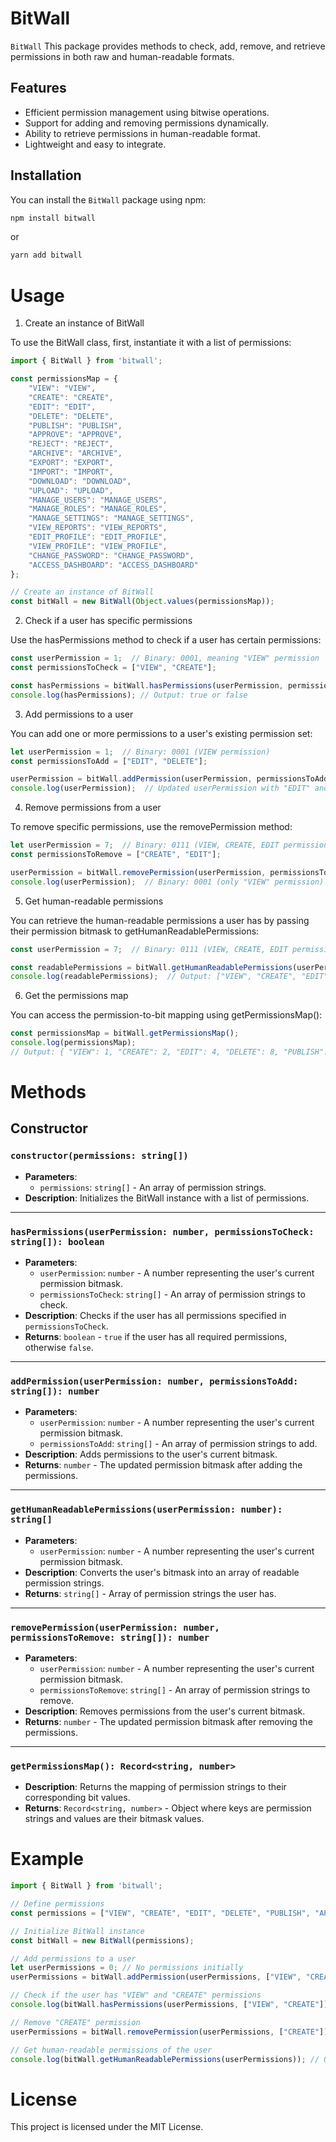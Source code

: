 # BitWall

`BitWall` This package provides methods to check, add, remove, and retrieve permissions in both raw and human-readable formats.

## Features
- Efficient permission management using bitwise operations.
- Support for adding and removing permissions dynamically.
- Ability to retrieve permissions in human-readable format.
- Lightweight and easy to integrate.

## Installation

You can install the `BitWall` package using npm:

```bash
npm install bitwall
```

or

```bash
yarn add bitwall
```

# Usage

1. Create an instance of BitWall

To use the BitWall class, first, instantiate it with a list of permissions:

```typescript
import { BitWall } from 'bitwall';

const permissionsMap = {
    "VIEW": "VIEW",
    "CREATE": "CREATE",
    "EDIT": "EDIT",
    "DELETE": "DELETE",
    "PUBLISH": "PUBLISH",
    "APPROVE": "APPROVE",
    "REJECT": "REJECT",
    "ARCHIVE": "ARCHIVE",
    "EXPORT": "EXPORT",
    "IMPORT": "IMPORT",
    "DOWNLOAD": "DOWNLOAD",
    "UPLOAD": "UPLOAD",
    "MANAGE_USERS": "MANAGE_USERS",
    "MANAGE_ROLES": "MANAGE_ROLES",
    "MANAGE_SETTINGS": "MANAGE_SETTINGS",
    "VIEW_REPORTS": "VIEW_REPORTS",
    "EDIT_PROFILE": "EDIT_PROFILE",
    "VIEW_PROFILE": "VIEW_PROFILE",
    "CHANGE_PASSWORD": "CHANGE_PASSWORD",
    "ACCESS_DASHBOARD": "ACCESS_DASHBOARD"
};

// Create an instance of BitWall
const bitWall = new BitWall(Object.values(permissionsMap));
```

2. Check if a user has specific permissions

Use the hasPermissions method to check if a user has certain permissions:

```javascript
const userPermission = 1;  // Binary: 0001, meaning "VIEW" permission
const permissionsToCheck = ["VIEW", "CREATE"];

const hasPermissions = bitWall.hasPermissions(userPermission, permissionsToCheck);
console.log(hasPermissions); // Output: true or false
```

3. Add permissions to a user

You can add one or more permissions to a user's existing permission set:

```javascript
let userPermission = 1;  // Binary: 0001 (VIEW permission)
const permissionsToAdd = ["EDIT", "DELETE"];

userPermission = bitWall.addPermission(userPermission, permissionsToAdd);
console.log(userPermission);  // Updated userPermission with "EDIT" and "DELETE" permissions
```

4. Remove permissions from a user

To remove specific permissions, use the removePermission method:

```javascript
let userPermission = 7;  // Binary: 0111 (VIEW, CREATE, EDIT permissions)
const permissionsToRemove = ["CREATE", "EDIT"];

userPermission = bitWall.removePermission(userPermission, permissionsToRemove);
console.log(userPermission);  // Binary: 0001 (only "VIEW" permission)
```

5. Get human-readable permissions

You can retrieve the human-readable permissions a user has by passing their permission bitmask to getHumanReadablePermissions:

```javascript
const userPermission = 7;  // Binary: 0111 (VIEW, CREATE, EDIT permissions)

const readablePermissions = bitWall.getHumanReadablePermissions(userPermission);
console.log(readablePermissions);  // Output: ["VIEW", "CREATE", "EDIT"]
```

6. Get the permissions map

You can access the permission-to-bit mapping using getPermissionsMap():

```javascript
const permissionsMap = bitWall.getPermissionsMap();
console.log(permissionsMap);
// Output: { "VIEW": 1, "CREATE": 2, "EDIT": 4, "DELETE": 8, "PUBLISH": 16, ... }
```

# Methods

## Constructor

### `constructor(permissions: string[])`

- **Parameters**:
    - `permissions`: `string[]` - An array of permission strings.
- **Description**: Initializes the BitWall instance with a list of permissions.

---

### `hasPermissions(userPermission: number, permissionsToCheck: string[]): boolean`

- **Parameters**:
    - `userPermission`: `number` - A number representing the user's current permission bitmask.
    - `permissionsToCheck`: `string[]` - An array of permission strings to check.
- **Description**: Checks if the user has all permissions specified in `permissionsToCheck`.
- **Returns**: `boolean` - `true` if the user has all required permissions, otherwise `false`.

---

### `addPermission(userPermission: number, permissionsToAdd: string[]): number`

- **Parameters**:
    - `userPermission`: `number` - A number representing the user's current permission bitmask.
    - `permissionsToAdd`: `string[]` - An array of permission strings to add.
- **Description**: Adds permissions to the user's current bitmask.
- **Returns**: `number` - The updated permission bitmask after adding the permissions.

---

### `getHumanReadablePermissions(userPermission: number): string[]`

- **Parameters**:
    - `userPermission`: `number` - A number representing the user's current permission bitmask.
- **Description**: Converts the user's bitmask into an array of readable permission strings.
- **Returns**: `string[]` - Array of permission strings the user has.

---

### `removePermission(userPermission: number, permissionsToRemove: string[]): number`

- **Parameters**:
    - `userPermission`: `number` - A number representing the user's current permission bitmask.
    - `permissionsToRemove`: `string[]` - An array of permission strings to remove.
- **Description**: Removes permissions from the user's current bitmask.
- **Returns**: `number` - The updated permission bitmask after removing the permissions.

---

### `getPermissionsMap(): Record<string, number>`

- **Description**: Returns the mapping of permission strings to their corresponding bit values.
- **Returns**: `Record<string, number>` - Object where keys are permission strings and values are their bitmask values.

# Example

```javascript
import { BitWall } from 'bitwall';

// Define permissions
const permissions = ["VIEW", "CREATE", "EDIT", "DELETE", "PUBLISH", "APPROVE", "REJECT"];

// Initialize BitWall instance
const bitWall = new BitWall(permissions);

// Add permissions to a user
let userPermissions = 0; // No permissions initially
userPermissions = bitWall.addPermission(userPermissions, ["VIEW", "CREATE"]);

// Check if the user has "VIEW" and "CREATE" permissions
console.log(bitWall.hasPermissions(userPermissions, ["VIEW", "CREATE"])); // Output: true

// Remove "CREATE" permission
userPermissions = bitWall.removePermission(userPermissions, ["CREATE"]);

// Get human-readable permissions of the user
console.log(bitWall.getHumanReadablePermissions(userPermissions)); // Output: ["VIEW"]
```

# License

This project is licensed under the MIT License.
